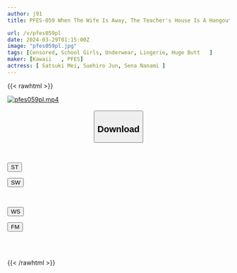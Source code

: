 ```yaml
---
author: j91
title: PFES-059 When The Wife Is Away, The Teacher's House Is A Hangout Place For The Students! Harem Panty Shots That Don't Come Home Until They Ejaculate 20 Times Reverse Home Visit Jun Suehiro, Mei Satsuki, Nanami Hoshishichi

url: /v/pfes059pl
date: 2024-03-29T01:15:00Z
image: "pfes059pl.jpg"
tags: [Censored, School Girls, Underwear, Lingerie, Huge Butt	]
maker: [Kawaii   , PFES]
actress: [ Satsuki Mei, Suehiro Jun, Sena Nanami ]
---
```



{{< rawhtml >}}

<div class="video" data-videoid="kKozo1wA4AfYZv">
    <a href="javascript:;">
        <img src="/v/pfes059pl/pfes059pl.jpg" width="WIDTH" height="HEIGHT" alt="pfes059pl.mp4" loading="lazy">
    </a>
</div>

<script type="text/javascript" src="https://j91.asia/asset/on-demand-st.js"></script>

<br>
  <link rel="stylesheet" href="https://j91.asia/asset/bs5.css">
  
  <center>
  <button class="btn btn-primary" type="button" data-bs-toggle="collapse" data-bs-target=".multi-collapse" aria-expanded="false" aria-controls="multiCollapseExample1 multiCollapseExample2"><h2>Download</h2></button></center>
</p>
<div class="row">
  <div class="col">
    <div class="collapse multi-collapse" id="multiCollapseExample1">
      <div class="card card-body">
	      	      <br>
<div class="buttons">  
<p><a href="https://streamtape.to/v/kKozo1wA4AfYZv" target="_blank"><button class="btn-hover color-3"><i class="fa fa-download"></i> ST</button></a></p>
<p><a href="https://asnwish.com/wohbiwux1f9i" target="_blank"><button class="btn-hover color-2"><i class="fa fa-download"></i> SW</button></a></p></div>
    </div>
  </div>
</div>
  <div class="col">
    <div class="collapse multi-collapse" id="multiCollapseExample2">
      <div class="card card-body">
	      <br>
<div class="buttons">
<p><a href="https://wolfstream.tv/2dm0v90gwjtj"><button class="btn-hover color-9"><i class="fa fa-download"></i> WS</button></a></p>
<p><a href="https://filemoon.sx/d/ag3jqike7cpb"><button class="btn-hover color-8"><i class="fa fa-download"></i> FM</button></a></p></div>
<br><br>
      </div>
    </div>
  </div>
</div>

{{< /rawhtml >}}